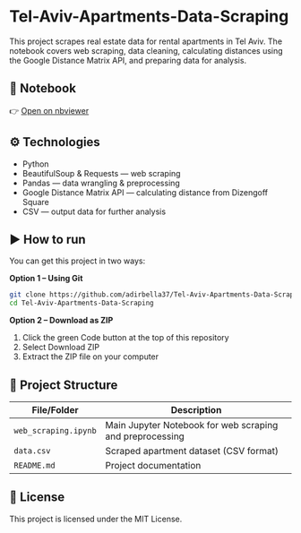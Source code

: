 # Tel-Aviv-Apartments-Data-Scraping
This project scrapes real estate data for rental apartments in Tel Aviv.
The notebook covers web scraping, data cleaning, calculating distances using the Google Distance Matrix API, and preparing data for analysis.

## 📓 Notebook
👉 [Open on nbviewer](https://nbviewer.org/url/https://github.com/adirbella37/Tel-Aviv-Apartments-Data-Scraping/blob/main/web_scraping.ipynb)

## ⚙️ Technologies
- Python
- BeautifulSoup & Requests — web scraping
- Pandas — data wrangling & preprocessing
- Google Distance Matrix API — calculating distance from Dizengoff Square
- CSV — output data for further analysis

## ▶️ How to run

You can get this project in two ways:

**Option 1 – Using Git**
```bash
git clone https://github.com/adirbella37/Tel-Aviv-Apartments-Data-Scraping.git
cd Tel-Aviv-Apartments-Data-Scraping
```

**Option 2 – Download as ZIP**
1. Click the green Code button at the top of this repository
2. Select Download ZIP
3. Extract the ZIP file on your computer

## 📂 Project Structure

| File/Folder       | Description                                 |
|-------------------|---------------------------------------------|
| `web_scraping.ipynb` | Main Jupyter Notebook for web scraping and preprocessing |
| `data.csv`        | Scraped apartment dataset (CSV format)      |
| `README.md`       | Project documentation                       |

## 📜 License
This project is licensed under the MIT License.
